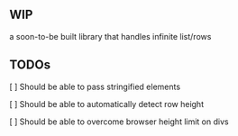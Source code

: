 ## WIP
a soon-to-be built library that handles infinite list/rows


## TODOs
[ ] Should be able to pass stringified elements

[ ] Should be able to automatically detect row height

[ ] Should be able to overcome browser height limit on divs
